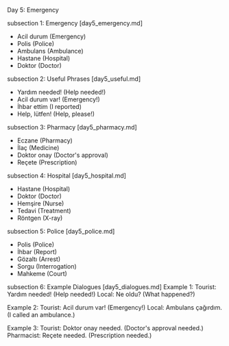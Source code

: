 Day 5: Emergency

subsection 1: Emergency [day5_emergency.md]
- Acil durum (Emergency)
- Polis (Police)
- Ambulans (Ambulance)
- Hastane (Hospital)
- Doktor (Doctor)

subsection 2: Useful Phrases [day5_useful.md]
- Yardım needed! (Help needed!)
- Acil durum var! (Emergency!)
- İhbar ettim (I reported)
- Help, lütfen! (Help, please!)

subsection 3: Pharmacy [day5_pharmacy.md]
- Eczane (Pharmacy)
- İlaç (Medicine)
- Doktor onay (Doctor's approval)
- Reçete (Prescription)

subsection 4: Hospital [day5_hospital.md]
- Hastane (Hospital)
- Doktor (Doctor)
- Hemşire (Nurse)
- Tedavi (Treatment)
- Röntgen (X-ray)

subsection 5: Police [day5_police.md]
- Polis (Police)
- İhbar (Report)
- Gözaltı (Arrest)
- Sorgu (Interrogation)
- Mahkeme (Court)

subsection 6: Example Dialogues [day5_dialogues.md]
Example 1:
Tourist: Yardım needed! (Help needed!)
Local: Ne oldu? (What happened?)

Example 2:
Tourist: Acil durum var! (Emergency!)
Local: Ambulans çağırdım. (I called an ambulance.)

Example 3:
Tourist: Doktor onay needed. (Doctor's approval needed.)
Pharmacist: Reçete needed. (Prescription needed.)